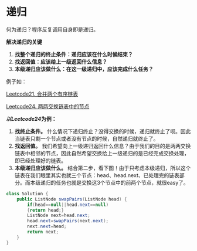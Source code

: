 # 递归

何为递归？程序反复调用自身即是递归。

**解决递归的关键**

1. **找整个递归的终止条件：递归应该在什么时候结束？**
2. **找返回值：应该给上一级返回什么信息？**
3. **本级递归应该做什么：在这一级递归中，应该完成什么任务？**

例子如：

[Leetcode21. 合并两个有序链表](https://leetcode-cn.com/problems/merge-two-sorted-lists/)

[Leetcode24. 两两交换链表中的节点](https://leetcode-cn.com/problems/swap-nodes-in-pairs/)

***以Leetcode24*为例：**

1. **找终止条件。** 什么情况下递归终止？没得交换的时候，递归就终止了呗。因此当链表只剩一个节点或者没有节点的时候，自然递归就终止了。
2. **找返回值。** 我们希望向上一级递归返回什么信息？由于我们的目的是两两交换链表中相邻的节点，因此自然希望交换给上一级递归的是已经完成交换处理，即已经处理好的链表。
3. **本级递归应该做什么。** 结合第二步，看下图！由于只考虑本级递归，所以这个链表在我们眼里其实也就三个节点：head、head.next、已处理完的链表部分。而本级递归的任务也就是交换这3个节点中的前两个节点，就很easy了。

~~~~~~java
class Solution {
    public ListNode swapPairs(ListNode head) {
        if(head==null||head.next==null)
        {return head;}
        ListNode next=head.next;    
        head.next=swapPairs(next.next);
        next.next=head;
        return next;
    }
}
~~~~~~

